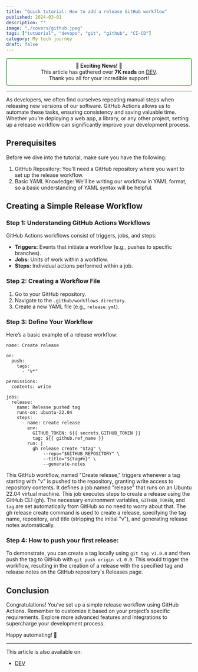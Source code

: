 ```yaml
---
title: "Quick tutorial: How to add a release GitHub workflow"
published: 2024-03-01
description: ""
image: "./covers/github.jpeg"
tags: ["tutuorial", "devops", "git", "github", "CI-CD"]
category: My tech journey
draft: false
---
```


<center style="border: 2px solid #4CAF50; padding: 10px; border-radius: 5px;">
  <strong>🎉 Exciting News! 🎉</strong><br>
  This article has gathered over <strong>7K reads</strong> on <a href="https://dev.to/ayoub3bidi/quick-tutorial-how-to-add-a-release-github-workflow-56ib">DEV</a>.<br/>
  Thank you all for your incredible support!
</center>

----------

As developers, we often find ourselves repeating manual steps when releasing new versions of our software. GitHub Actions allows us to automate these tasks, ensuring consistency and saving valuable time. Whether you’re deploying a web app, a library, or any other project, setting up a release workflow can significantly improve your development process.

## Prerequisites
Before we dive into the tutorial, make sure you have the following:
1. GitHub Repository: You’ll need a GitHub repository where you want to set up the release workflow.
2. Basic YAML Knowledge: We’ll be writing our workflow in YAML format, so a basic understanding of YAML syntax will be helpful.

## Creating a Simple Release Workflow
### Step 1: Understanding GitHub Actions Workflows
GitHub Actions workflows consist of triggers, jobs, and steps:
* **Triggers:** Events that initiate a workflow (e.g., pushes to specific branches).
* **Jobs:** Units of work within a workflow.
* **Steps:** Individual actions performed within a job.

### Step 2: Creating a Workflow File
1. Go to your GitHub repository.
2. Navigate to the `.github/workflows directory`.
3. Create a new YAML file (e.g., `release.yml`).

### Step 3: Define Your Workflow
Here’s a basic example of a release workflow:

```shell
name: Create release

on:
  push:
    tags:
      - "v*"

permissions:
  contents: write

jobs:
  release:
    name: Release pushed tag
    runs-on: ubuntu-22.04
    steps:
      - name: Create release
        env:
          GITHUB_TOKEN: ${{ secrets.GITHUB_TOKEN }}
          tag: ${{ github.ref_name }}
        run: |
          gh release create "$tag" \
              --repo="$GITHUB_REPOSITORY" \
              --title="${tag#v}" \
              --generate-notes
```

This GitHub workflow, named "Create release," triggers whenever a tag starting with "v" is pushed to the repository, granting write access to repository contents.
It defines a job named "release" that runs on an Ubuntu 22.04 virtual machine. This job executes steps to create a release using the GitHub CLI (gh).
The necessary environment variables, `GITHUB_TOKEN`, and `tag` are set automatically from GitHub so no need to worry about that.
The gh release create command is used to create a release, specifying the tag name, repository, and title (stripping the initial "v"), and generating release notes automatically. 

### Step 4: How to push your first release:
To demonstrate, you can create a tag locally using `git tag v1.0.0` and then push the tag to GitHub with `git push origin v1.0.0`.
This would trigger the workflow, resulting in the creation of a release with the specified tag and release notes on the GitHub repository's Releases page.

## Conclusion
Congratulations! You’ve set up a simple release workflow using GitHub Actions. Remember to customize it based on your project’s specific requirements. Explore more advanced features and integrations to supercharge your development process.

Happy automating! 🚀

-----------
This article is also available on:  
* [DEV](https://dev.to/ayoub3bidi/quick-tutorial-how-to-add-a-release-github-workflow-56ib)